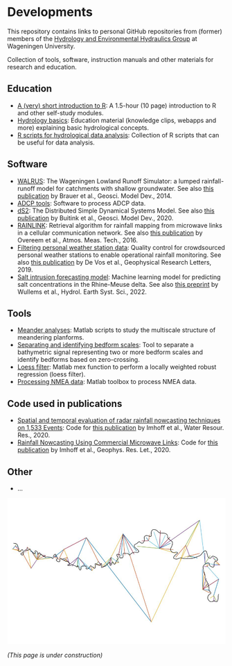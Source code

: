 # Developments
This repository contains links to personal GitHub repositories from (former) members of the [Hydrology and Environmental Hydraulics Group](https://www.wur.nl/en/research-results/chair-groups/environmental-sciences/hydrology-and-environmental-hydraulics-group.htm) at Wageningen University. 

Collection of tools, software, instruction manuals and other materials for research and education.

## Education
- [A (very) short introduction to R](https://github.com/ClaudiaBrauer/A-very-short-introduction-to-R): A 1.5-hour (10 page) introduction to R and other self-study modules.
- [Hydrology basics](https://github.com/ClaudiaBrauer/Hydrology-Basics): Education material (knowledge clips, webapps and more) explaining basic hydrological concepts.
- [R scripts for hydrological data analysis](https://github.com/soil-water-atmosphere/notebooks/tree/master/R_for_hydrology): Collection of R scripts that can be useful for data analysis.

## Software 
- [WALRUS](https://github.com/ClaudiaBrauer/WALRUS): The Wageningen Lowland Runoff Simulator: a lumped rainfall-runoff model for catchments with shallow groundwater. See also [this publication](www.geosci-model-dev.net/7/2313/2014/gmd-7-2313-2014.pdf) by Brauer et al., Geosci. Model Dev., 2014.
- [ADCP tools](https://github.com/bartverm/adcptools): Software to process ADCP data.
- [dS2](https://github.com/JoostBuitink/dS2): The Distributed Simple Dynamical Systems Model. See also [this publication](www.geosci-model-dev.net/7/2313/2014/gmd-7-2313-2014.pdf) by Buitink et al., Geosci. Model Dev., 2020.
- [RAINLINK](https://github.com/overeem11/RAINLINK): Retrieval algorithm for rainfall mapping from microwave links in a cellular communication network. See also [this publication](https://amt.copernicus.org/articles/9/2425/2016/) by Overeem et al., Atmos. Meas. Tech., 2016.
- [Filtering personal weather station data](https://github.com/LottedeVos/PWSQC): Quality control for crowdsourced personal weather stations to enable operational rainfall monitoring. See also [this publication](https://agupubs.onlinelibrary.wiley.com/doi/10.1029/2019GL083731) by De Vos et al., Geophysical Research Letters, 2019.
- [Salt intrusion forecasting model](https://github.com/BasWullems/salt_intrusion_lstm): Machine learning model for predicting salt concentrations in the Rhine-Meuse delta. See also [this preprint](https://egusphere.copernicus.org/preprints/2023/egusphere-2023-217/egusphere-2023-217.pdf) by Wullems et al., Hydrol. Earth Syst. Sci., 2022.

## Tools
- [Meander analyses](https://github.com/bartverm/meanderscribe): Matlab scripts to study the multiscale structure of meandering planforms.
- [Separating and identifying bedform scales](https://github.com/j-zomer/BedformSeparation_Identification): Tool to separate a bathymetric signal representing two or more bedform scales and identify bedforms based on zero-crossing.
- [Loess filter](https://github.com/bartverm/loess): Matlab mex function to perform a locally weighted robust regression (loess filter).
- [Processing NMEA data](https://github.com/bartverm/nmea-toolbox): Matlab toolbox to process NMEA data.

## Code used in publications 
- [Spatial and temporal evaluation of radar rainfall nowcasting techniques on 1,533 Events](https://github.com/RubenImhoff/Large_Sample_Nowcasting_Evaluation): Code for [this publication](https://agupubs.onlinelibrary.wiley.com/doi/10.1029/2019WR026723) by Imhoff et al., Water Resour. Res., 2020.
- [Rainfall Nowcasting Using Commercial Microwave Links](https://github.com/RubenImhoff/CML_Nowcasting): Code for [this publication](https://agupubs.onlinelibrary.wiley.com/doi/10.1029/2020GL089365) by Imhoff et al., Geophys. Res. Let., 2020.


## Other
- ...

![Meander analyses](https://github.com/bartverm/meanderscribe/raw/master/mltree.jpg)


*(This page is under construction)*
